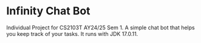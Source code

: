 # Infinity Chat Bot

Individual Project for CS2103T AY24/25 Sem 1. A simple chat bot that helps you keep track of your tasks. It runs with JDK 17.0.11.